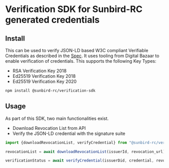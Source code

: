 # Verification SDK for Sunbird-RC generated credentials

## Install

This can be used to verify JSON-LD based W3C compliant Verifiable Credentials as described in the [Spec](https://www.w3.org/TR/vc-data-model/).
It uses tooling from Digital Bazaar to enable verification of credentials. This supports the following Key Types:
* RSA Verification Key 2018
* Ed25519 Verification Key 2018
* Ed25519 Verification Key 2020


```bash
npm install @sunbird-rc/verification-sdk
```

## Usage
As part of this SDK, two main functionalities exist.
* Download Revocation List from API
* Verify the JSON-LD credential with the signature suite

```javascript
import {downloadRevocationList, verifyCredential} from "@sunbird-rc/verification-sdk";

revocationList = await downloadRevocationList(issuerId, revocation_url);

verificationStatus = await verifyCredential(issuerDid, credential, revocationList);

```